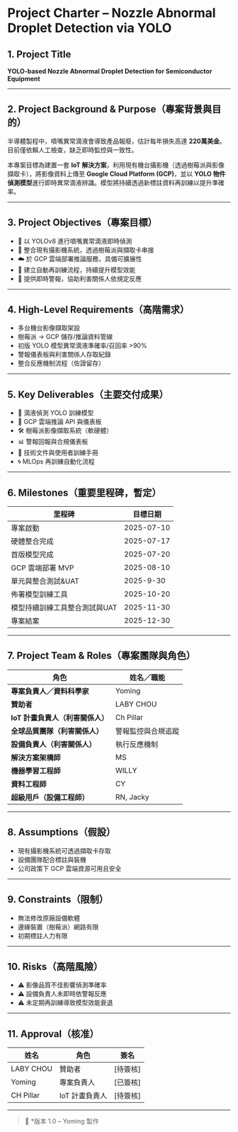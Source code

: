 # Project Charter – Nozzle Abnormal Droplet Detection via YOLO

## 1. Project Title
**YOLO-based Nozzle Abnormal Droplet Detection for Semiconductor Equipment**

---

## 2. Project Background & Purpose（專案背景與目的）
半導體製程中，噴嘴異常滴液會導致產品報廢，估計每年損失高達 **220萬美金**。目前僅依賴人工檢查，缺乏即時監控與一致性。

本專案目標為建置一套 **IoT 解決方案**，利用現有機台攝影機（透過樹莓派與影像擷取卡），將影像資料上傳至 **Google Cloud Platform (GCP)**，並以 **YOLO 物件偵測模型**進行即時異常滴液辨識。模型將持續透過新標註資料再訓練以提升準確率。

---

## 3. Project Objectives（專案目標）
- 🎯 以 YOLOv8 進行噴嘴異常滴液即時偵測
- 🚀 整合現有攝影機系統，透過樹莓派與擷取卡串接
- ☁️ 於 GCP 雲端部署推論服務，具備可擴展性
- 🔄 建立自動再訓練流程，持續提升模型效能
- 🛑 提供即時警報，協助利害關係人依規定反應

---

## 4. High-Level Requirements（高階需求）
- 多台機台影像擷取架設
- 樹莓派 → GCP 儲存/推論資料管線
- 初版 YOLO 模型異常滴液準確率/召回率 >90%
- 警報儀表板與利害關係人存取紀錄
- 整合反應機制流程（佐證留存）

---

## 5. Key Deliverables（主要交付成果）
- 🧠 滴液偵測 YOLO 訓練模型
- 🧪 GCP 雲端推論 API 與儀表板
- 🛠️ 樹莓派影像擷取系統（軟硬體）
- 📊 警報回報與合規儀表板
- 🧾 技術文件與使用者訓練手冊
- 🌀 MLOps 再訓練自動化流程

---

## 6. Milestones（重要里程碑，暫定）
| 里程碑 | 目標日期 |
|----------|-------------|
| 專案啟動 | 2025-07-10 |
| 硬體整合完成 | 2025-07-17 |
| 首版模型完成 | 2025-07-20 |
| GCP 雲端部署 MVP | 2025-08-10 |
| 單元與整合測試&UAT | 2025-9-30 |
| 佈署模型訓練工具 | 2025-10-20 |
| 模型持續訓練工具整合測試與UAT | 2025-11-30 |
| 專案結案 | 2025-12-30 |

---

## 7. Project Team & Roles（專案團隊與角色）
| 角色 | 姓名／職能 |
|------|------------------|
| **專案負責人／資料科學家** | Yoming |
| **贊助者** | LABY CHOU |
| **IoT 計畫負責人（利害關係人）** | Ch Pillar |
| **全球品質團隊（利害關係人）** | 警報監控與合規追蹤 |
| **設備負責人（利害關係人）** | 執行反應機制 |
| **解決方案架構師** | MS |
| **機器學習工程師** | WILLY |
| **資料工程師** | CY |
| **超級用戶（設備工程師）** | RN, Jacky |

---

## 8. Assumptions（假設）
- 現有攝影機系統可透過擷取卡存取
- 設備團隊配合標註與裝機
- 公司政策下 GCP 雲端資源可用且安全

---

## 9. Constraints（限制）
- 無法修改原廠設備軟體
- 邊緣裝置（樹莓派）網路有限
- 初期標註人力有限

---

## 10. Risks（高階風險）
- ⚠️ 影像品質不佳影響偵測準確率
- ⚠️ 設備負責人未即時依警報反應
- ⚠️ 未定期再訓練導致模型效能衰退

---

## 11. Approval（核准）
| 姓名 | 角色 | 簽名 |
|------|------|-----------|
| LABY CHOU | 贊助者 | [待簽核] |
| Yoming | 專案負責人 | [已簽核] |
| CH Pillar | IoT 計畫負責人 | [待簽核] |

---

> 📌 *版本 1.0 – Yoming 製作